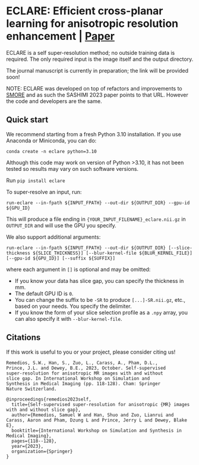 # ECLARE: Efficient cross-planar learning for anisotropic resolution enhancement | [Paper](https://doi.org/10.1007/978-3-031-44689-4_12)
ECLARE is a self super-resolution method; no outside training data is required.
The only required input is the image itself and the output directory.

The journal manuscript is currently in preparation; the link will be provided soon!

NOTE: ECLARE was developed on top of refactors and improvements to [SMORE](https://gitlab.com/iacl/smore.git) and as such the SASHIMI 2023 paper points to that URL. However the code and developers are the same.

## Quick start
We recommend starting from a fresh Python 3.10 installation. If you use Anaconda or Miniconda, you can do:

```conda create -n eclare python=3.10```

Although this code may work on version of Python >3.10, it has not been tested so results may vary on such software versions. 

Run `pip install eclare`

To super-resolve an input, run:

```run-eclare --in-fpath ${INPUT_FPATH} --out-dir ${OUTPUT_DIR} --gpu-id ${GPU_ID}```

This will produce a file ending in `{YOUR_INPUT_FILENAME}_eclare.nii.gz` in `OUTPUT_DIR` and will use the GPU you specify.

We also support additional arguments:

```run-eclare --in-fpath ${INPUT_FPATH} --out-dir ${OUTPUT_DIR} [--slice-thickness ${SLICE_THICKNESS}] [--blur-kernel-file ${BLUR_KERNEL_FILE}] [--gpu-id ${GPU_ID}] [--suffix ${SUFFIX}]```

where each argument in `[]` is optional and may be omitted:
- If you know your data has slice gap, you can specify the thickness in mm.
- The default GPU ID is `0`. 
- You can change the suffix to be `-SR` to produce `[...]-SR.nii.gz`, etc., based on your needs. You specify the delimiter.
- If you know the form of your slice selection profile as a `.npy` array, you can also specify it with `--blur-kernel-file`. 

## Citations
If this work is useful to you or your project, please consider citing us!

```
Remedios, S.W., Han, S., Zuo, L., Carass, A., Pham, D.L., 
Prince, J.L. and Dewey, B.E., 2023, October. Self-supervised 
super-resolution for anisotropic MR images with and without 
slice gap. In International Workshop on Simulation and 
Synthesis in Medical Imaging (pp. 118-128). Cham: Springer 
Nature Switzerland.
```

```
@inproceedings{remedios2023self,
  title={Self-supervised super-resolution for anisotropic {MR} images with and without slice gap},
  author={Remedios, Samuel W and Han, Shuo and Zuo, Lianrui and Carass, Aaron and Pham, Dzung L and Prince, Jerry L and Dewey, Blake E},
  booktitle={International Workshop on Simulation and Synthesis in Medical Imaging},
  pages={118--128},
  year={2023},
  organization={Springer}
}
```
